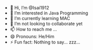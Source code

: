 - 👋 Hi, I’m @Isai1912
- 👀 I’m interested in Java Programming 
- 🌱 I’m currently learning MAC
- 💞️ I’m not looking to collaborate yet
- 📫 How to reach me ...
- 😄 Pronouns: He/Him
- ⚡ Fun fact: Nothing to say... zzz...

<!---
Isai1912/Isai1912 is a ✨ special ✨ repository because its `README.md` (this file) appears on your GitHub profile.
You can click the Preview link to take a look at your changes.
--->

